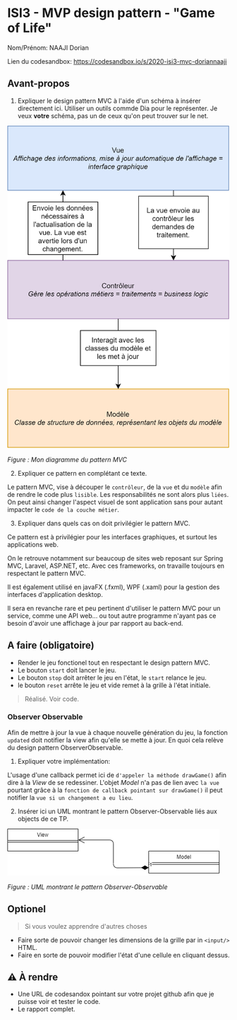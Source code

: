 # ISI3 - MVP design pattern - "Game of Life"

Nom/Prénom: NAAJI Dorian

Lien du codesandbox: https://codesandbox.io/s/2020-isi3-mvc-doriannaaji

## Avant-propos

1. Expliquer le design pattern MVC à l'aide d'un schéma à insérer directement ici.
   Utiliser un outils commde Dia pour le représenter. Je veux **votre** schéma, pas un de ceux qu'on peut trouver sur le net.

![mvc-diagram](img/MVC-Diagram-NAAJI-Dorian.png)

_Figure : Mon diagramme du pattern MVC_

2. Expliquer ce pattern en complétant ce texte.

Le pattern MVC, vise à découper le `contrôleur`, de la `vue` et du `modèle` afin de rendre le code plus `lisible`.
Les responsabilités ne sont alors plus `liées`.
On peut ainsi changer l'aspect visuel de sont application sans pour autant impacter le `code de la couche métier`.

3. Expliquer dans quels cas on doit privilégier le pattern MVC.

Ce pattern est à privilégier pour les interfaces graphiques, et surtout les applications web.

On le retrouve notamment sur beaucoup de sites web reposant sur Spring MVC, Laravel, ASP.NET, etc. Avec ces frameworks, on travaille toujours en respectant le pattern MVC.

Il est également utilisé en javaFX (.fxml), WPF (.xaml) pour la gestion des interfaces d'application desktop.

Il sera en revanche rare et peu pertinent d'utiliser le pattern MVC pour un service, comme une API web... ou tout autre programme n'ayant pas ce besoin d'avoir une affichage à jour par rapport au back-end.

## A faire (obligatoire)

- Render le jeu fonctionel tout en respectant le design pattern MVC.
- Le bouton `start` doit lancer le jeu.
- Le bouton `stop` doit arrêter le jeu en l'état, le `start` relance le jeu.
- le bouton `reset` arrête le jeu et vide remet à la grille à l'état initiale.

> Réalisé. Voir code.

### Observer Observable

Afin de mettre à jour la vue à chaque nouvelle génération du jeu, la fonction `updated` doit notifier la view afin qu'elle se mette à jour.
En quoi cela relève du design pattern ObserverObservable.

1. Expliquer votre implémentation:

L'usage d'une callback permet ici de `d'appeler la méthode drawGame()` afin dire à la _View_ de se redessiner.
L'objet _Model_ n'a pas de lien avec `la vue` pourtant grâce à la `fonction de callback pointant sur drawGame()` il peut notifier la `vue si un changement a eu lieu`.

2. Insérer ici un UML montrant le pattern Observer-Observable liés aux objects de ce TP.

![obs](img/obs.png)

_Figure : UML montrant le pattern Observer-Observable_

## Optionel

> Si vous voulez apprendre d'autres choses

- Faire sorte de pouvoir changer les dimensions de la grille par in `<input/>` HTML.
- Faire en sorte de pouvoir modifier l'état d'une cellule en cliquant dessus.

## :warning: À rendre

- Une URL de codesandox pointant sur votre projet github afin que je puisse voir et tester le code.
- Le rapport complet.
